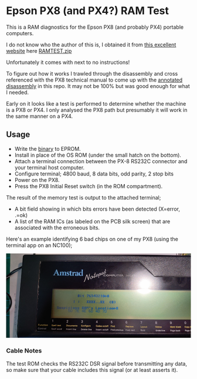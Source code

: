 # Epson PX8 (and PX4?) RAM Test

This is a RAM diagnostics for the Epson PX8 (and probably PX4) portable computers.

I do not know who the author of this is, I obtained it from [this excellent website](https://fjkraan.home.xs4all.nl/comp/px8/) here [RAMTEST.zip](https://fjkraan.home.xs4all.nl/comp/px8/roms/RAMTEST.zip)

Unfortunately it comes with next to no instructions!

To figure out how it works I trawled through the disassembly and cross referenced with the PX8 technical manual to come up with the [annotated disassembly](DRAMtestV10_PX4-PX8.txt) in this repo. It may not be 100% but was good enough for what I needed.

Early on it looks like a test is performed to determine whether the machine is a PX8 or PX4. I only analysed the PX8 path but presumably it will work in the same manner on a PX4.

## Usage

* Write the [binary](px8_memtest_ghidra/DRAMtestV10_PX4-PX8.bin) to EPROM.
* Install in place of the OS ROM (under the small hatch on the bottom).
* Attach a terminal connection between the PX-8 RS232C connector and your terminal host computer.
* Configure terminal; 4800 baud, 8 data bits, odd parity, 2 stop bits
* Power on the PX8.
* Press the PX8 Initial Reset switch (in the ROM compartment).

The result of the memory test is output to the attached terminal;

* A bit field showing in which bits errors have been detected (X=error, .=ok)
* A list of the RAM ICs (as labeled on the PCB silk screen) that are associated with the erroneous bits.

Here's an example identifying 6 bad chips on one of my PX8 (using the terminal app on an NC100);

![console.png](console.png)

### Cable Notes

The test ROM checks the RS232C DSR signal before transmitting any data, so make sure that your cable includes this signal (or at least asserts it).

